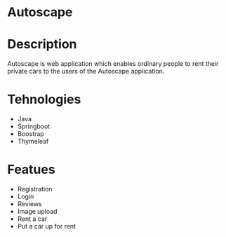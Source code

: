 # Autoscape

<h1>Description</h1>

Autoscape is web application which enables ordinary people to rent their private cars to the users of the Autoscape application.

<h1>Tehnologies</h1>

<ul>
  <li>Java</li>
  <li>Springboot</li>
  <li>Boostrap</li>
  <li>Thymeleaf</li>
</ul>

<h1>Featues</h1>

<ul>
  <li>Registration</li>
  <li>Login</li>
  <li>Reviews</li>
  <li>Image upload</li>
  <li>Rent a car</li>
  <li>Put a car up for rent</li>
</ul>
